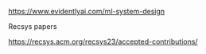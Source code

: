 
https://www.evidentlyai.com/ml-system-design



Recsys papers

https://recsys.acm.org/recsys23/accepted-contributions/